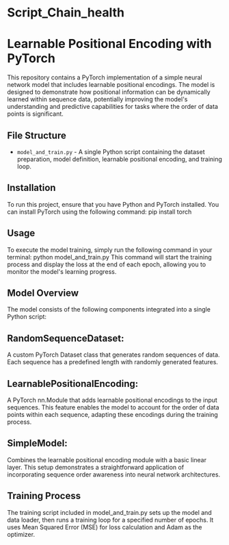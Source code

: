 # Script_Chain_health

# Learnable Positional Encoding with PyTorch

This repository contains a PyTorch implementation of a simple neural network model that includes learnable positional encodings. The model is designed to demonstrate how positional information can be dynamically learned within sequence data, potentially improving the model's understanding and predictive capabilities for tasks where the order of data points is significant.

## File Structure

- `model_and_train.py` - A single Python script containing the dataset preparation, model definition, learnable positional encoding, and training loop.

## Installation

To run this project, ensure that you have Python and PyTorch installed. You can install PyTorch using the following command:
pip install torch


## Usage
To execute the model training, simply run the following command in your terminal:
python model_and_train.py
This command will start the training process and display the loss at the end of each epoch, allowing you to monitor the model's learning progress.

## Model Overview
The model consists of the following components integrated into a single Python script:

## RandomSequenceDataset: 
A custom PyTorch Dataset class that generates random sequences of data. Each sequence has a predefined length with randomly generated features.
## LearnablePositionalEncoding: 
A PyTorch nn.Module that adds learnable positional encodings to the input sequences. This feature enables the model to account for the order of data points within each sequence, adapting these encodings during the training process.
## SimpleModel: 
Combines the learnable positional encoding module with a basic linear layer. This setup demonstrates a straightforward application of incorporating sequence order awareness into neural network architectures.

## Training Process
The training script included in model_and_train.py sets up the model and data loader, then runs a training loop for a specified number of epochs. It uses Mean Squared Error (MSE) for loss calculation and Adam as the optimizer.
